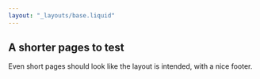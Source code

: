 ```yaml
---
layout: "_layouts/base.liquid"
---
```


<section>

## A shorter pages to test

Even short pages should look like the layout is intended, with a nice footer.

</section>
